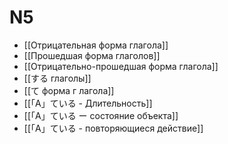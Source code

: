# N5
- [[Отрицательная форма глагола]]
- [[Прошедшая форма глаголов]]
- [[Отрицательно-прошедшая форма глагола]]
- [[する глаголы]]
- [[て форма г лагола]]
- [[「A」ている - Длительность]]
- [[「A」ている ー состояние объекта]]
- [[「A」ている - повторяющиеся действие]]
